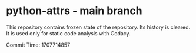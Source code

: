 # python-attrs - main branch

This repository contains frozen state of the repository.
Its history is cleared. It is used only for static code
analysis with Codacy.

Commit Time: 1707714857